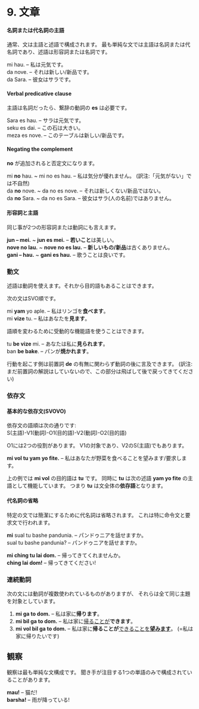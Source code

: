 
# 9. 文章


#### 名詞または代名詞の主語

通常、文は主語と述語で構成されます。
最も単純な文では主語は名詞または代名詞であり、述語は形容詞または名詞です。


mi hau.
– 私は元気です。  
da nove.
– それは新しい/新品です。  
da Sara.
– 彼女はサラです。



#### Verbal predicative clause

主語は名詞だったら、繋辞の動詞の
**es**
は必要です。


Sara es hau.
– サラは元気です。  
seku es dai.
– この石は大きい。  
meza es nove.
– このテーブルは新しい/新品です。




#### Negating the complement

**no** が追加されると否定文になります。

mi **no** hau. ~ mi no es hau.
– 私は気分が優れません。 (訳注:「元気がない」では不自然)  
da **no** nove. ~ da no es nove.
– それは新しくない/新品ではない。  
da **no** Sara. ~ da no es Sara.
– 彼女はサラ(人の名前)ではありません。


#### 形容詞と主語

同じ事が2つの形容詞または動詞にも言えます。

**jun – mei.** ~ **jun es mei.**
– **若いこと**は美しい。  
**nove no lau.** ~ **nove no es lau.**
– **新しいもの/新品**は古くありません。  
**gani – hau.** ~ **gani es hau.**
– 歌うことは良いです。


### 動文

述語は動詞を使えます。それから目的語もあることはできます。

次の文はSVO順です。

mi **yam** yo aple.
– 私はリンゴを**食べます**。  
mi **vize** tu.
– 私はあなたを**見ます**。

語順を変わるために受動的な機能語を使うことはできます。

tu **be vize** mi.
– あなたは私に**見られます**。  
ban **be bake**.
– パンが**焼かれます**。

行動を起こす側は前置詞
**de**
の有無に関わらず動詞の後に言及できます。
(訳注:まだ前置詞の解説はしていないので、この部分は飛ばして後で戻ってきてください)


### 依存文

#### 基本的な依存文(SVOVO)

依存文の語順は次の通りです:  
S(主語)-V1(動詞)-O1(目的語)-V2(動詞)-O2(目的語)

O1には2つの役割があります。
V1の対象であり、V2のS(主語)でもあります。


**mi vol tu yam yo fite.**
– 私はあなたが野菜を食べることを望みます/要求します。

上の例では
**mi vol**
の目的語は
**tu**
です。
同時に
**tu**
は次の述語
**yam yo fite**
の主語として機能しています。
つまり
**tu**
は文全体の**依存語**となります。
#### 代名詞の省略

特定の文では簡潔にするために代名詞は省略されます。
これは特に命令文と要求文で行われます。


**mi** sual tu bashe pandunia.
– パンドゥニアを話せますか。  
sual tu bashe pandunia?
– パンドゥニアを話せますか。

**mi ching tu lai dom.**
– 帰ってきてくれませんか。  
**ching lai dom!**
– 帰ってきてください!


### 連続動詞

次の文には動詞が複数使われているものがありますが、
それらは全て同じ主題を対象としています。
 
1. **mi ga to dom.**
   – 私は家に**帰ります**。
2. **mi bil ga to dom.**
   – 私は家に<u>帰ることが</u>**できます**。
3. **mi vol bil ga to dom.**
   – 私は家に**帰ることが**<u>できることを</u><u>**望みます**</u>。
   (=私は家に帰りたいです)


## 観察

観察は最も単純な文構成です。
聞き手が注目する1つの単語のみで構成されていることがあります。

**mau!**
– 猫だ!  
**barsha!**
– 雨が降っている!
